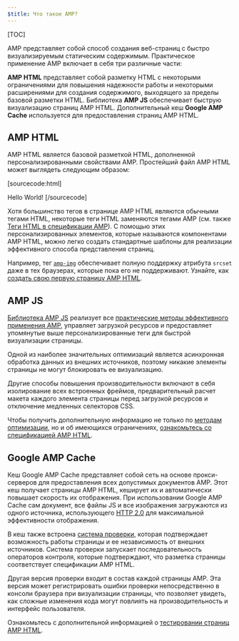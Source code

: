 ```yaml
---
$title: Что такое AMP?
---
```

[TOC]

<amp-youtube
    data-videoid="lBTCB7yLs8Y"
    layout="responsive"
    width="480" height="270">
</amp-youtube>

AMP представляет собой способ создания веб-страниц с быстро визуализируемым статическим содержимым.
Практическое применение AMP включает в себя три различные части:

**AMP HTML** представляет собой разметку HTML с некоторыми ограничениями для повышения надежности работы
и некоторыми расширениями для создания содержимого, выходящего за пределы базовой разметки HTML.
Библиотека **AMP JS** обеспечивает быструю визуализацию страниц AMP HTML.
Дополнительный кеш **Google AMP Cache** используется для предоставления страниц AMP HTML.

## AMP HTML

AMP HTML является базовой разметкой HTML, дополненной персонализированными свойствами AMP.
Простейший файл AMP HTML может выглядеть следующим образом:

[sourcecode:html]
<!doctype html>
<html ⚡>
 <head>
   <meta charset="utf-8">
   <link rel="canonical" href="hello-world.html">
   <meta name="viewport" content="width=device-width,minimum-scale=1,initial-scale=1">
   <style amp-boilerplate>body{-webkit-animation:-amp-start 8s steps(1,end) 0s 1 normal both;-moz-animation:-amp-start 8s steps(1,end) 0s 1 normal both;-ms-animation:-amp-start 8s steps(1,end) 0s 1 normal both;animation:-amp-start 8s steps(1,end) 0s 1 normal both}@-webkit-keyframes -amp-start{from{visibility:hidden}to{visibility:visible}}@-moz-keyframes -amp-start{from{visibility:hidden}to{visibility:visible}}@-ms-keyframes -amp-start{from{visibility:hidden}to{visibility:visible}}@-o-keyframes -amp-start{from{visibility:hidden}to{visibility:visible}}@keyframes -amp-start{from{visibility:hidden}to{visibility:visible}}</style><noscript><style amp-boilerplate>body{-webkit-animation:none;-moz-animation:none;-ms-animation:none;animation:none}</style></noscript>
   <script async src="https://cdn.ampproject.org/v0.js"></script>
 </head>
 <body>Hello World!</body>
</html>
[/sourcecode]

Хотя большинство тегов в странице AMP HTML являются обычными тегами HTML,
некоторые теги HTML заменяются тегами AMP (см. также
[Теги HTML в спецификации AMP](https://github.com/ampproject/amphtml/blob/master/spec/amp-html-format.md)).
С помощью этих персонализированных элементов, которые называются компонентами AMP HTML,
можно легко создать стандартные шаблоны для реализации эффективного способа представления страниц.

Например, тег [`amp-img`](/docs/reference/amp-img.html)
обеспечивает полную поддержку атрибута `srcset` даже в тех браузерах, которые пока его не поддерживают.
Узнайте, как [создать свою первую страницу AMP HTML](/docs/get_started/create.html).

## AMP JS

[Библиотека AMP JS](https://github.com/ampproject/amphtml/tree/master/src) реализует
все [практические методы эффективного применения AMP](/docs/get_started/technical_overview.html),
управляет загрузкой ресурсов и предоставляет упомянутые выше персонализированные теги
для быстрой визуализации страницы.

Одной из наиболее значительных оптимизаций является асинхронная обработка данных из внешних источников, поэтому никакие элементы страницы не могут блокировать ее визуализацию.

Другие способы повышения производительности включают в себя изолирование всех встроенных фреймов, предварительный расчет макета каждого элемента страницы перед загрузкой ресурсов и отключение медленных селекторов CSS.

Чтобы получить дополнительную информацию не только по [методам оптимизации](/docs/get_started/technical_overview.html), но и об имеющихся ограничениях, [ознакомьтесь со спецификацией AMP HTML](https://github.com/ampproject/amphtml/blob/master/spec/amp-html-format.md).

## Google AMP Cache

Кеш Google AMP Cache представляет собой сеть на основе прокси-серверов
для предоставления всех допустимых документов AMP.
Этот кеш получает страницы AMP HTML, кеширует их и автоматически повышает скорость их отображения.
При использовании Google AMP Cache сам документ, все файлы JS и все изображения загружаются
из одного источника, использующего
[HTTP 2.0](https://http2.github.io/) для максимальной эффективности отображения.

В кеш также встроена
[система проверки](https://github.com/ampproject/amphtml/tree/master/validator),
которая подтверждает возможность работы страницы и ее
независимость от внешних источников.
Система проверки запускает последовательность операторов контроля,
которые подтверждают, что разметка страницы соответствует спецификации AMP HTML.

Другая версия проверки входит в состав каждой страницы AMP. Эта версия может регистрировать ошибки проверки непосредственно в консоли браузера при визуализации страницы,
что позволяет увидеть, как сложные изменения кода
могут повлиять на производительность и интерфейс пользователя.

Ознакомьтесь с дополнительной информацией о [тестировании страниц AMP HTML](/docs/guides/validate.html).